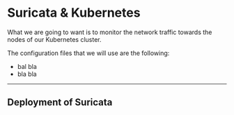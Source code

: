 # Suricata & Kubernetes

What we are going to want is to monitor the network traffic towards the nodes of our Kubernetes cluster.

The configuration files that we will use are the following:
- bal bla
- bla bla

---

## Deployment of Suricata


